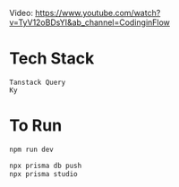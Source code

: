 Video: https://www.youtube.com/watch?v=TyV12oBDsYI&ab_channel=CodinginFlow

# Tech Stack
```
Tanstack Query
Ky
```

# To Run
```bash
npm run dev

npx prisma db push
npx prisma studio
```

